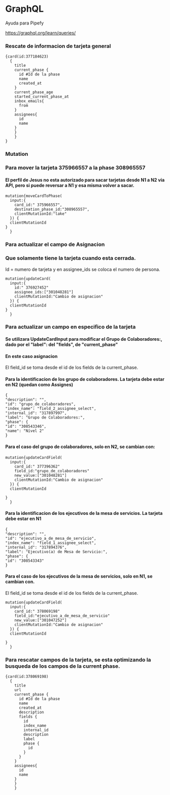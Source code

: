 # GraphQL
Ayuda para Pipefy

https://graphql.org/learn/queries/



### Rescate de informacion de tarjeta general
```
{card(id:377184623)
  {
    title
    current_phase {
      id #Id de la phase
      name
      created_at
    }
    current_phase_age
    started_current_phase_at
    inbox_emails{
      from
    }
    assignees{
      id
      name
    }
    }
    }
}

```

### Mutation

### Para mover la tarjeta 375966557 a la phase 308965557
#### El perfil de Jesus no esta autorizado para sacar tarjetas desde N1 a N2 via API, pero si puede reversar a N1 y esa misma volver a sacar.
```
mutation{moveCardToPhase(
  input:{
    card_id:" 375966557",
    destination_phase_id:"308965557",
    clientMutationId:"lake"
  }) {
  clientMutationId
}
  }
```
### Para actualizar el campo de Asignacion
### Que solamente tiene la tarjeta cuando esta cerrada.

Id = numero de tarjeta y en assignee_ids se coloca el numero de persona.
```
mutation{updateCard(
  input:{
    id:" 376927452"
    assignee_ids:["301048281"]
    clientMutationId:"Cambio de asignacion"
  }) {
  clientMutationId
}
  }
```
### Para actualizar un campo en especifico de la tarjeta

#### Se utilizara UpdateCardInput para modificar el Grupo de Colaboradores:, dado por el "label": del "fields", de "current_phase"
#### En este caso asignacion

El field_id se toma desde el id de los fields de la current_phase.

#### Para la identificacion de los grupo de colaboradores. La tarjeta debe estar en N2 (quedan como Assignes)
```
{
"description": "",
"id": "grupo_de_colaboradores",
"index_name": "field_2_assignee_select",
"internal_id": "317897997",
"label": "Grupo de Colaboradores:",
"phase": {
"id": "308543346",
"name": "Nível 2"
}
```

#### Para el caso del grupo de colaboradores, solo en N2, se cambian con:
```
mutation{updateCardField(
  input:{
    card_id:" 377396362"
    field_id:"grupo_de_colaboradores"
    new_value:["301048281"]
    clientMutationId:"Cambio de asignacion"
  }) {
  clientMutationId
  
}
  }
```
#### Para la identificacion de los ejecutivos de la mesa de servicios. La tarjeta debe estar en N1
```
{
"description": "",
"id": "ejecutivo_a_de_mesa_de_servicio",
"index_name": "field_1_assignee_select",
"internal_id": "317894376",
"label": "Ejecutivo(a) de Mesa de Servicio:",
"phase": {
"id": "308543343"
}
```


#### Para el caso de los ejecutivos de la mesa de servicios, solo en N1, se cambian con.
El field_id se toma desde el id de los fields de la current_phase.
```
mutation{updateCardField(
  input:{
    card_id:" 378069198"
    field_id:"ejecutivo_a_de_mesa_de_servicio"
    new_value:["301047252"]
    clientMutationId:"Cambio de asignacion"
  }) {
  clientMutationId
  
}
  }

```

### Para rescatar campos de la tarjeta, se esta optimizando la busqueda de los campos de la current phase.
```
{card(id:378069198)
  {
    title
    url
    current_phase {
      id #Id de la phase
      name
      created_at
      description
      fields {
        id
        index_name
        internal_id
        description
        label
        phase {
          id
        }
      }
    }
    assignees{
      id
      name
    }
    }
    }
```












